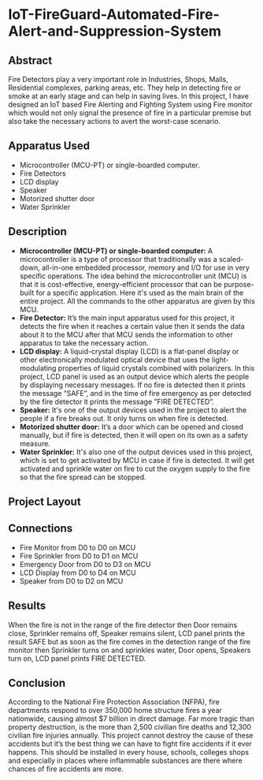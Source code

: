 # IoT-FireGuard-Automated-Fire-Alert-and-Suppression-System
## Abstract
Fire Detectors play a very important role in Industries, Shops, Malls, Residential complexes, parking areas, etc. They help in detecting fire or smoke at an early stage and can help in saving lives. In this project, I have designed an IoT based Fire Alerting and Fighting System using Fire monitor which would not only signal the presence of fire in a particular premise but also take the necessary actions to avert the worst-case scenario.

## Apparatus Used
- Microcontroller (MCU-PT) or single-boarded computer.
- Fire Detectors
- LCD display
- Speaker
- Motorized shutter door
- Water Sprinkler

## Description
- **Microcontroller (MCU-PT) or single-boarded computer:** A microcontroller is a type of processor that traditionally was a scaled-down, all-in-one embedded processor, memory and I/O for use in very specific operations. The idea behind the microcontroller unit (MCU) is that it is cost-effective, energy-efficient processor that can be purpose-built for a specific application. Here it's used as the main brain of the entire project. All the commands to the other apparatus are given by this MCU.
- **Fire Detector:** It’s the main input apparatus used for this project, it detects the fire when it reaches a certain value then it sends the data about it to the MCU after that MCU sends the information to other apparatus to take the necessary action.
- **LCD display:** A liquid-crystal display (LCD) is a flat-panel display or other electronically modulated optical device that uses the light-modulating properties of liquid crystals combined with polarizers. In this project, LCD panel is used as an output device which alerts the people by displaying necessary messages. If no fire is detected then it prints the message “SAFE”, and in the time of fire emergency as per detected by the fire detector it prints the message ”FIRE DETECTED”.
- **Speaker:** It's one of the output devices used in the project to alert the people if a fire breaks out. It only turns on when fire is detected.
- **Motorized shutter door:** It’s a door which can be opened and closed manually, but if fire is detected, then it will open on its own as a safety measure.
- **Water Sprinkler:** It's also one of the output devices used in this project, which is set to get activated by MCU in case if fire is detected. It will get activated and sprinkle water on fire to cut the oxygen supply to the fire so that the fire spread can be stopped.

## Project Layout

## Connections
- Fire Monitor from D0 to D0 on MCU
- Fire Sprinkler from D0 to D1 on MCU
- Emergency Door from D0 to D3 on MCU
- LCD Display from D0 to D4 on MCU
- Speaker from D0 to D2 on MCU

## Results
When the fire is not in the range of the fire detector then Door remains close, Sprinkler remains off, Speaker remains silent, LCD panel prints the result SAFE but as soon as the fire comes in the detection range of the fire monitor then Sprinkler turns on and sprinkles water, Door opens, Speakers turn on, LCD panel prints FIRE DETECTED.

## Conclusion
According to the National Fire Protection Association (NFPA), fire departments respond to over 350,000 home structure fires a year nationwide, causing almost $7 billion in direct damage. Far more tragic than property destruction, is the more than 2,500 civilian fire deaths and 12,300 civilian fire injuries annually. This project cannot destroy the cause of these accidents but it’s the best thing we can have to fight fire accidents if it ever happens. This should be installed in every house, schools, colleges shops and especially in places where inflammable substances are there where chances of fire accidents are more.
